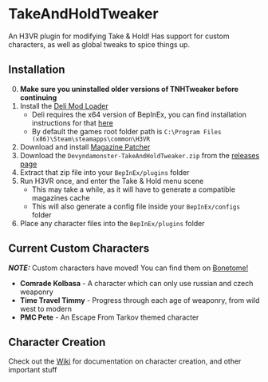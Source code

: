# TakeAndHoldTweaker
An H3VR plugin for modifying Take &amp; Hold! Has support for custom characters, as well as global tweaks to spice things up.

## Installation
0. **Make sure you uninstalled older versions of TNHTweaker before continuing**
1. Install the [Deli Mod Loader](https://github.com/Deli-Counter/Deli)
    - Deli requires the x64 version of BepInEx, you can find installation instructions for that [here](https://bepinex.github.io/bepinex_docs/master/articles/user_guide/installation/index.html?tabs=tabid-win)
    - By default the games root folder path is `C:\Program Files (x86)\Steam\steamapps\common\H3VR`
2. Download and install [Magazine Patcher](https://github.com/devyndamonster/MagazinePatcher)
3. Download the `Devyndamonster-TakeAndHoldTweaker.zip` from the [releases page](https://github.com/devyndamonster/TakeAndHoldTweaker/releases)
4. Extract that zip file into your `BepInEx/plugins` folder
5. Run H3VR once, and enter the Take &amp; Hold menu scene
    - This may take a while, as it will have to generate a compatible magazines cache
    - This will also generate a config file inside your `BepInEx/configs` folder
6. Place any character files into the `BepInEx/plugins` folder

## Current Custom Characters

***NOTE:*** Custom characters have moved! You can find them on [Bonetome!](https://bonetome.com/h3vr/characters/)

- **Comrade Kolbasa** \- A character which can only use russian and czech weaponry
- **Time Travel Timmy** \- Progress through each age of weaponry, from wild west to modern
- **PMC Pete** \- An Escape From Tarkov themed character

## Character Creation
Check out the [Wiki](https://github.com/devyndamonster/TakeAndHoldTweaker/wiki) for documentation on character creation, and other important stuff
